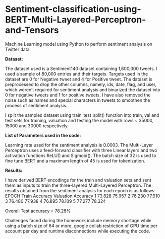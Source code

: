 # Sentiment-classification-using-BERT-Multi-Layered-Perceptron-and-Tensors
Machine Learning model using Python to perform sentiment analysis on Twitter data

**Dataset:**

The dataset used is a Sentiment140 dataset containing 1,600,000 tweets. I used a sample of 80,000 
entries and their targets. Targets used in the dataset are 0 for Negative tweet and 4 for Positive tweet.
The dataset is preprocessed to drop the other columns, namely, ids, date, flag, and user, which weren’t 
required for sentiment analysis and binarized the dataset into 0 for negative tweets and 1 for positive 
tweets. I have also removed the noise such as names and special characters in tweets to smoothen the 
process of sentiment analysis.

I split the sampled dataset using train_test_split() function into train, val and test sets for training, 
valuation and testing the model with rows ~ 35000, 15000 and 30000 respectively.

**List of Parameters used in the code:**

Learning rate used for the sentiment analysis is 0.0003. The Multi-Layer Perceptron uses a feed-forward 
classifier with three Linear layers and two activation functions ReLU() and Sigmoid(). The batch size 
of 32 is used to fine tune BERT and a maximum length of 45 is used for tokenization.

**Results:**

I have derived BERT encodings for the train and valuation sets and sent them as inputs to train the 
three-layered Multi-Layered Perceptron. The results obtained from the sentiment analysis for each 
epoch is as follows:
EPOCH   Train Accuracy  Valuation Accuracy
1       73.828          75.957
2       76.230          77.910
3       76.480          77.938
4       76.895          78.109
5       77.277          78.324

Overall Test accuracy = 78.28%

Challenges faced during the homework include memory shortage while using a batch size of 64 or more, 
google collab restriction of GPU time per account per day and runtime disconnections while executing 
the code.
